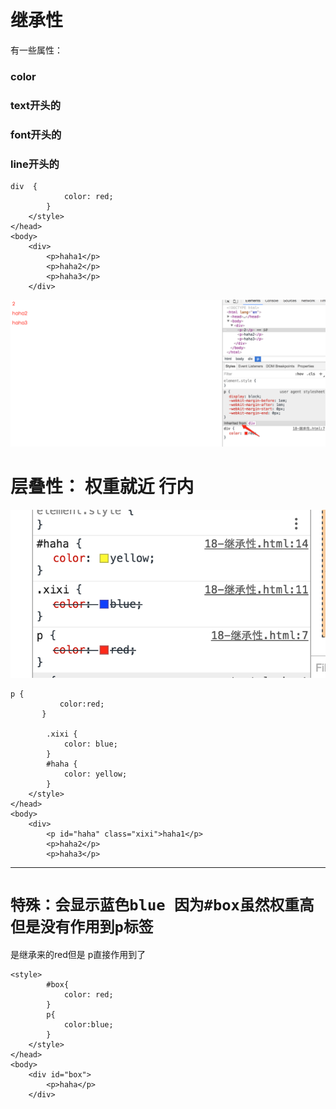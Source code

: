 # 继承性

有一些属性：

### color

### text开头的

### font开头的

### line开头的

```
div  {
            color: red;
        }
    </style>
</head>
<body>
    <div>
        <p>haha1</p>
        <p>haha2</p>
        <p>haha3</p>
    </div>
```

![](/assets/jichengle.png)

# 层叠性： 权重就近 行内 

![](/assets/cengdie.png)

```
p {
           color:red;
       }

        .xixi {
            color: blue;
        }
        #haha {
            color: yellow;
        }
    </style>
</head>
<body>
    <div>
        <p id="haha" class="xixi">haha1</p>
        <p>haha2</p>
        <p>haha3</p>
```

---

# `特殊：会显示蓝色blue 因为#box虽然权重高但是没有作用到p标签`

是继承来的red但是 p直接作用到了

```
<style>
        #box{
            color: red;
        }
        p{
            color:blue;
        }
    </style>
</head>
<body>
    <div id="box">
        <p>haha</p>
    </div>
```



